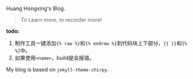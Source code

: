 Huang Hongxing's Blog.

> To Learn more, to recorder more!


**todo:**
1. 制作工具一键添加`{% raw %}`和`{% endraw %}`到代码块上下部分，`{{ }}`和`{% %}`中。
2. 如果使用`<name>`，build是会报错。



My blog is based on `jekyll-theme-chirpy`.

